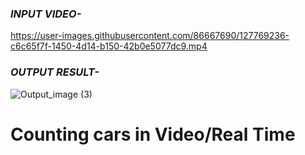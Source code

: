
### ***INPUT VIDEO-***

https://user-images.githubusercontent.com/86667690/127769236-c6c65f7f-1450-4d14-b150-42b0e5077dc9.mp4



    
### ***OUTPUT RESULT-***

![Output_image (3)](https://user-images.githubusercontent.com/86667690/127769547-9aff5cea-4778-423e-b410-b4ebc18f0011.png)

# Counting cars in Video/Real Time

